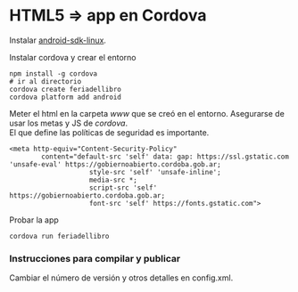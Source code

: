 # HTML5 => app en Cordova

Instalar [android-sdk-linux](https://developer.android.com/studio/index.html).   

Instalar cordova y crear el entorno

```
npm install -g cordova
# ir al directorio
cordova create feriadellibro
cordova platform add android
```

Meter el html en la carpeta _www_ que se creó en el entorno. Asegurarse de usar los metas y JS de _cordova_.  
El que define las políticas de seguridad es importante.  
```
<meta http-equiv="Content-Security-Policy" 
        content="default-src 'self' data: gap: https://ssl.gstatic.com 'unsafe-eval' https://gobiernoabierto.cordoba.gob.ar; 
                    style-src 'self' 'unsafe-inline';
                    media-src *; 
                    script-src 'self' https://gobiernoabierto.cordoba.gob.ar;
                    font-src 'self' https://fonts.gstatic.com">
```

Probar la app

```
cordova run feriadellibro
```



### Instrucciones para compilar y publicar

Cambiar el número de versión y otros detalles en config.xml.  



